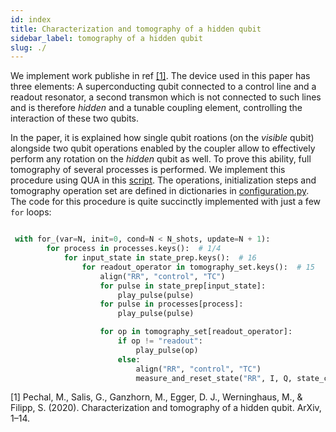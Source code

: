 ```yaml
---
id: index
title: Characterization and tomography of a hidden qubit 
sidebar_label: tomography of a hidden qubit 
slug: ./
---
```



We implement work publishe in ref [[1]](#1). The device used in this paper has three elements:  A superconducting qubit connected to a control line and a readout resonator, 
a second transmon which is not connected to such lines and is therefore _hidden_ and a tunable coupling element, controlling the 
interaction of these two qubits. 

In the paper, it is explained how single qubit roations (on the _visible_ qubit) alongside two qubit 
operations enabled by the coupler allow to effectively perform any rotation on the _hidden_ qubit as well. 
To prove this ability, full tomography of several processes is performed. 
We implement this procedure using QUA in this [script](hidden_qubit_tomography.py). The operations,
initialization steps and tomography operation set are defined in dictionaries in [configuration.py](configuration.py).
The code for this procedure is quite succinctly implemented with just a few `for` loops:

```python

 with for_(var=N, init=0, cond=N < N_shots, update=N + 1):
        for process in processes.keys():  # 1/4
            for input_state in state_prep.keys():  # 16
                for readout_operator in tomography_set.keys():  # 15
                    align("RR", "control", "TC")
                    for pulse in state_prep[input_state]:
                        play_pulse(pulse)
                    for pulse in processes[process]:
                        play_pulse(pulse)

                    for op in tomography_set[readout_operator]:
                        if op != "readout":
                            play_pulse(op)
                        else:
                            align("RR", "control", "TC")
                            measure_and_reset_state("RR", I, Q, state_c, state_h, stream_c, stream_h)
```

<a id="1">[1]</a> Pechal, M., Salis, G., Ganzhorn, M., Egger, D. J., Werninghaus, M., & Filipp, S. (2020). Characterization and tomography of a hidden qubit. ArXiv, 1–14.
